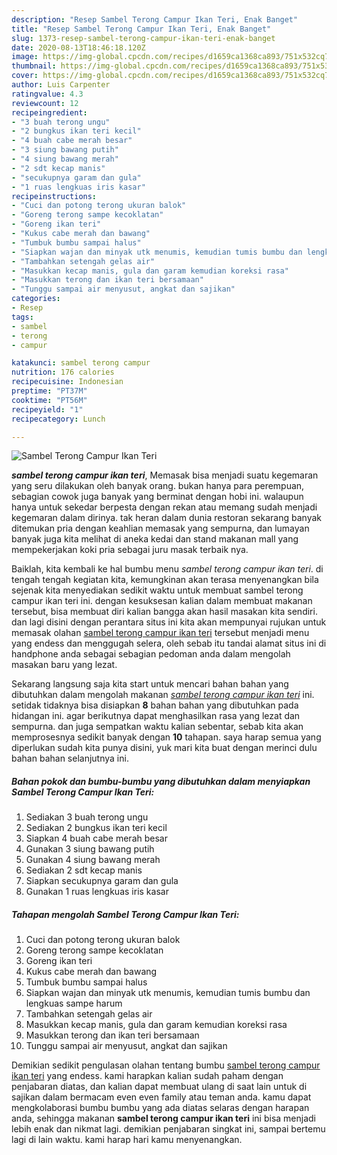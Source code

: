 ```yaml
---
description: "Resep Sambel Terong Campur Ikan Teri, Enak Banget"
title: "Resep Sambel Terong Campur Ikan Teri, Enak Banget"
slug: 1373-resep-sambel-terong-campur-ikan-teri-enak-banget
date: 2020-08-13T18:46:18.120Z
image: https://img-global.cpcdn.com/recipes/d1659ca1368ca893/751x532cq70/sambel-terong-campur-ikan-teri-foto-resep-utama.jpg
thumbnail: https://img-global.cpcdn.com/recipes/d1659ca1368ca893/751x532cq70/sambel-terong-campur-ikan-teri-foto-resep-utama.jpg
cover: https://img-global.cpcdn.com/recipes/d1659ca1368ca893/751x532cq70/sambel-terong-campur-ikan-teri-foto-resep-utama.jpg
author: Luis Carpenter
ratingvalue: 4.3
reviewcount: 12
recipeingredient:
- "3 buah terong ungu"
- "2 bungkus ikan teri kecil"
- "4 buah cabe merah besar"
- "3 siung bawang putih"
- "4 siung bawang merah"
- "2 sdt kecap manis"
- "secukupnya garam dan gula"
- "1 ruas lengkuas iris kasar"
recipeinstructions:
- "Cuci dan potong terong ukuran balok"
- "Goreng terong sampe kecoklatan"
- "Goreng ikan teri"
- "Kukus cabe merah dan bawang"
- "Tumbuk bumbu sampai halus"
- "Siapkan wajan dan minyak utk menumis, kemudian tumis bumbu dan lengkuas sampe harum"
- "Tambahkan setengah gelas air"
- "Masukkan kecap manis, gula dan garam kemudian koreksi rasa"
- "Masukkan terong dan ikan teri bersamaan"
- "Tunggu sampai air menyusut, angkat dan sajikan"
categories:
- Resep
tags:
- sambel
- terong
- campur

katakunci: sambel terong campur 
nutrition: 176 calories
recipecuisine: Indonesian
preptime: "PT37M"
cooktime: "PT56M"
recipeyield: "1"
recipecategory: Lunch

---
```



![Sambel Terong Campur Ikan Teri](https://img-global.cpcdn.com/recipes/d1659ca1368ca893/751x532cq70/sambel-terong-campur-ikan-teri-foto-resep-utama.jpg)

<b><i>sambel terong campur ikan teri</i></b>, Memasak bisa menjadi suatu kegemaran yang seru dilakukan oleh banyak orang. bukan hanya para perempuan, sebagian cowok juga banyak yang berminat dengan hobi ini. walaupun hanya untuk sekedar berpesta dengan rekan atau memang sudah menjadi kegemaran dalam dirinya. tak heran dalam dunia restoran sekarang banyak ditemukan pria dengan keahlian memasak yang sempurna, dan lumayan banyak juga kita melihat di aneka kedai dan stand makanan mall yang mempekerjakan koki pria sebagai juru masak terbaik nya.

Baiklah, kita kembali ke hal bumbu menu <i>sambel terong campur ikan teri</i>. di tengah tengah kegiatan kita, kemungkinan akan terasa menyenangkan bila sejenak kita menyediakan sedikit waktu untuk membuat sambel terong campur ikan teri ini. dengan kesuksesan kalian dalam membuat makanan tersebut, bisa membuat diri kalian bangga akan hasil masakan kita sendiri. dan lagi disini dengan perantara situs ini kita akan mempunyai rujukan untuk memasak olahan <u>sambel terong campur ikan teri</u> tersebut menjadi menu yang endess dan menggugah selera, oleh sebab itu tandai alamat situs ini di handphone anda sebagai sebagian pedoman anda dalam mengolah masakan baru yang lezat.




Sekarang langsung saja kita start untuk mencari bahan bahan yang dibutuhkan dalam mengolah makanan <u><i>sambel terong campur ikan teri</i></u> ini. setidak tidaknya bisa disiapkan <b>8</b> bahan bahan yang dibutuhkan pada hidangan ini. agar berikutnya dapat menghasilkan rasa yang lezat dan sempurna. dan juga sempatkan waktu kalian sebentar, sebab kita akan memprosesnya sedikit banyak dengan <b>10</b> tahapan. saya harap semua yang diperlukan sudah kita punya disini, yuk mari kita buat dengan merinci dulu bahan bahan selanjutnya ini.

<!--inarticleads1-->

##### Bahan pokok dan bumbu-bumbu yang dibutuhkan dalam menyiapkan Sambel Terong Campur Ikan Teri:

1. Sediakan 3 buah terong ungu
1. Sediakan 2 bungkus ikan teri kecil
1. Siapkan 4 buah cabe merah besar
1. Gunakan 3 siung bawang putih
1. Gunakan 4 siung bawang merah
1. Sediakan 2 sdt kecap manis
1. Siapkan secukupnya garam dan gula
1. Gunakan 1 ruas lengkuas iris kasar




<!--inarticleads2-->

##### Tahapan mengolah Sambel Terong Campur Ikan Teri:

1. Cuci dan potong terong ukuran balok
1. Goreng terong sampe kecoklatan
1. Goreng ikan teri
1. Kukus cabe merah dan bawang
1. Tumbuk bumbu sampai halus
1. Siapkan wajan dan minyak utk menumis, kemudian tumis bumbu dan lengkuas sampe harum
1. Tambahkan setengah gelas air
1. Masukkan kecap manis, gula dan garam kemudian koreksi rasa
1. Masukkan terong dan ikan teri bersamaan
1. Tunggu sampai air menyusut, angkat dan sajikan




Demikian sedikit pengulasan olahan tentang bumbu <u>sambel terong campur ikan teri</u> yang endess. kami harapkan kalian sudah paham dengan penjabaran diatas, dan kalian dapat membuat ulang di saat lain untuk di sajikan dalam bermacam even even family atau teman anda. kamu dapat mengkolaborasi bumbu bumbu yang ada diatas selaras dengan harapan anda, sehingga makanan <b>sambel terong campur ikan teri</b> ini bisa menjadi lebih enak dan nikmat lagi. demikian penjabaran singkat ini, sampai bertemu lagi di lain waktu. kami harap hari kamu menyenangkan.
